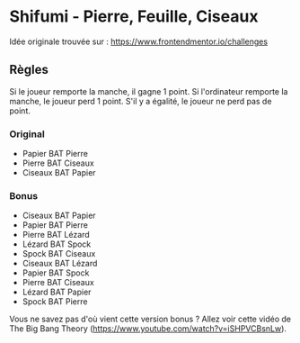# Shifumi - Pierre, Feuille, Ciseaux

Idée originale trouvée sur : https://www.frontendmentor.io/challenges

## Règles

Si le joueur remporte la manche, il gagne 1 point. Si l'ordinateur remporte la manche, le joueur perd 1 point. S'il y a égalité, le joueur ne perd pas de point.

### Original

- Papier BAT Pierre
- Pierre BAT Ciseaux
- Ciseaux BAT Papier

### Bonus

- Ciseaux BAT Papier
- Papier BAT Pierre
- Pierre BAT Lézard
- Lézard BAT Spock
- Spock BAT Ciseaux
- Ciseaux BAT Lézard
- Papier BAT Spock
- Pierre BAT Ciseaux
- Lézard BAT Papier
- Spock BAT Pierre

Vous ne savez pas d'où vient cette version bonus ? Allez voir cette vidéo de The Big Bang Theory (https://www.youtube.com/watch?v=iSHPVCBsnLw).

